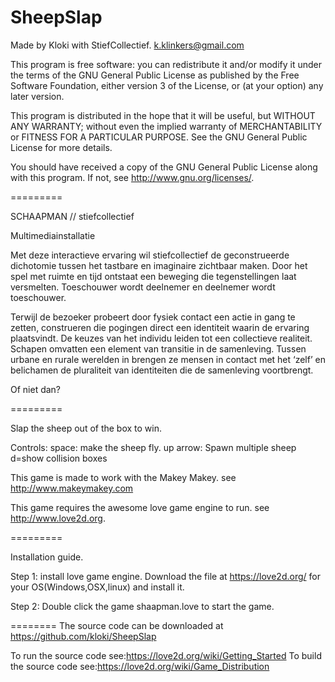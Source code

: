 SheepSlap
=========

Made by Kloki with StiefCollectief.
k.klinkers@gmail.com

This program is free software: you can redistribute it and/or modify
it under the terms of the GNU General Public License as published by
the Free Software Foundation, either version 3 of the License, or
(at your option) any later version.

This program is distributed in the hope that it will be useful,
but WITHOUT ANY WARRANTY; without even the implied warranty of
MERCHANTABILITY or FITNESS FOR A PARTICULAR PURPOSE.  See the
GNU General Public License for more details.

You should have received a copy of the GNU General Public License
along with this program.  If not, see <http://www.gnu.org/licenses/>.

=========

SCHAAPMAN // stiefcollectief

Multimediainstallatie

Met deze interactieve ervaring wil stiefcollectief de geconstrueerde dichotomie tussen het tastbare en imaginaire zichtbaar maken. Door het spel met ruimte en tijd ontstaat een beweging die tegenstellingen laat versmelten. Toeschouwer wordt deelnemer en deelnemer wordt toeschouwer.

Terwijl de bezoeker probeert door fysiek contact een actie in gang te zetten, construeren die pogingen direct een identiteit waarin de ervaring plaatsvindt. De keuzes van het individu leiden tot een collectieve realiteit. Schapen omvatten een element van transitie in de samenleving. Tussen urbane en rurale werelden in brengen ze mensen in contact met het ‘zelf’ en belichamen de pluraliteit van identiteiten die de samenleving voortbrengt.

Of niet dan?

=========

Slap the sheep out of the box to win.

Controls:
space: make the sheep fly.
up arrow: Spawn multiple sheep
d=show collision boxes

This game is made to work with the Makey Makey. see <http://www.makeymakey.com>

This game requires the awesome love game engine to run. see  <http://www.love2d.org>.

=========

Installation guide.

Step 1: install love game engine.
     Download the file at <https://love2d.org/> for your OS(Windows,OSX,linux) and install it.

Step 2: Double click the game shaapman.love to start the game.


========
The source code can be downloaded at <https://github.com/kloki/SheepSlap>

To run the source code see:<https://love2d.org/wiki/Getting_Started>
To build the source code see:<https://love2d.org/wiki/Game_Distribution>